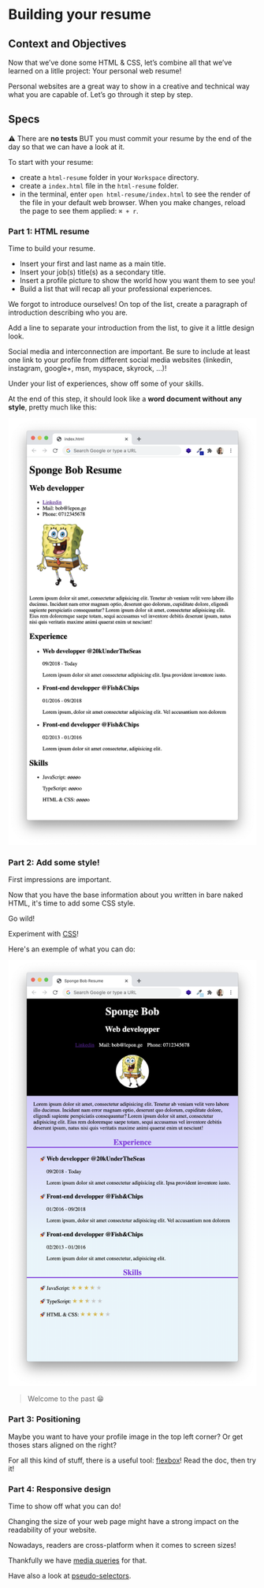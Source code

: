 # Building your resume

## Context and Objectives

Now that we’ve done some HTML & CSS, let’s combine all that we’ve learned on a litlle project: Your personal web resume!

Personal websites are a great way to show in a creative and technical way what you are capable of. Let’s go through it step by step.

## Specs

⚠️ There are **no tests** BUT you must commit your resume by the end of the day so that we can have a look at it.

To start with your resume:
- create a `html-resume` folder in your `Workspace` directory.
- create a `index.html` file in the `html-resume` folder.
- in the terminal, enter `open html-resume/index.html` to see the render of the file in your default web browser. When you make changes, reload the page to see them applied: `⌘ + r`.

### Part 1: HTML resume

Time to build your resume.

- Insert your first and last name as a main title.
- Insert your job(s) title(s) as a secondary title.
- Insert a profile picture to show the world how you want them to see you!
- Build a list that will recap all your professional experiences.

We forgot to introduce ourselves! On top of the list, create a paragraph of introduction describing who you are.

Add a line to separate your introduction from the list, to give it a little design look.

Social media and interconnection are important. Be sure to include at least one link to your profile from different social media websites (linkedin, instagram, google+, msn, myspace, skyrock, …)!

Under your list of experiences, show off some of your skills.

At the end of this step, it should look like a **word document without any style**, pretty much like this:

![sponge pop base resume](./assets/images/html-resume.png)

### Part 2: Add some style!

First impressions are important.

Now that you have the base information about you written in bare naked HTML, it's time to add some CSS style.

Go wild!

Experiment with [CSS](https://developer.mozilla.org/en-US/docs/Web/CSS/CSS_Properties_Reference)!

Here's an exemple of what you can do:

![sponge pop base resume](./assets/images/html-css-resume.png)
> Welcome to the past 😁

### Part 3: Positioning

Maybe you want to have your profile image in the top left corner? Or get thoses stars aligned on the right?

For all this kind of stuff, there is a useful tool: [flexbox](https://developer.mozilla.org/en-US/docs/Web/CSS/CSS_Flexible_Box_Layout/Basic_Concepts_of_Flexbox)! Read the doc, then try it!

### Part 4: Responsive design

Time to show off what you can do!

Changing the size of your web page might have a strong impact on the readability of your website.

Nowadays, readers are cross-platform when it comes to screen sizes!

Thankfully we have [media queries](https://developer.mozilla.org/fr/docs/Apprendre/CSS/CSS_layout/Media_queries) for that.

Have also a look at [pseudo-selectors](https://developer.mozilla.org/en-US/docs/Web/CSS/Pseudo-classes).

